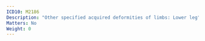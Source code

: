 ```yaml
---
ICD10: M2186
Description: "Other specified acquired deformities of limbs: Lower leg"
Matters: No
Weight: 0
---
```


